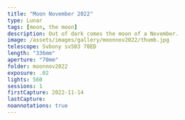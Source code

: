 ```yaml
---
title: "Moon November 2022"
type: Lunar
tags: [moon, the moon]
description: Out of dark comes the moon of a November.
image: /assets/images/gallery/moonnov2022/thumb.jpg
telescope: Svbony sv503 70ED
length: "336mm"
aperture: "70mm"
folder: moonnov2022
exposure: .02
lights: 560
sessions: 1
firstCapture: 2022-11-14
lastCapture:
noannotations: true
---
```

